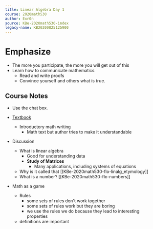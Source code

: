 ```yaml
---
title: Linear Algebra Day 1
course: 2020math530
author: Exr0n
source: KBe-2020math530-index
legacy-name: KB20200825125900
---
```


# Emphasize
- The more you participate, the more you will get out of this
- Learn how to communicate mathematics
	- Read and write proofs
	- Convince yourself and others what is true.

## Course Notes
- Use the chat box.
- [Textbook](https://zhangyk8.github.io/teaching/file_spring2018/linear_algebra_done_right.pdf)
	- Introductory math writing
		- Math text but author tries to make it understandable
- Discussion
	- What is linear algebra
		- Good for understanding data
		- **Study of Matrices**
			- Many applications, including systems of equations
	- Why is it called that [[KBe-2020math530-flo-linalg_etymology]]
	- What is a number? [[KBe-2020math530-flo-numbers]]

- Math as a game
	- Rules
		- some sets of rules don't work together
		- some sets of rules work but they are boring
		- we use the rules we do because they lead to interesting properties
	- definitions are important
